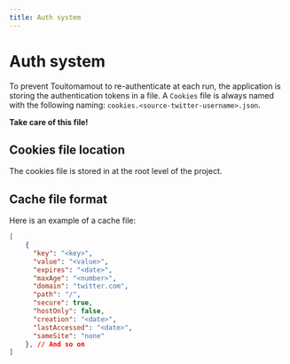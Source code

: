 ```yaml
---
title: Auth system
---
```


# Auth system
To prevent Touitomamout to re-authenticate at each run, the application is storing the authentication tokens in a file.
A `Cookies` file is always named with the following naming: `cookies.<source-twitter-username>.json`.

**Take care of this file!**

## Cookies file location
The cookies file is stored in at the root level of the project.

## Cache file format
Here is an example of a cache file:
```json
[
    {
      "key": "<key>",
      "value": "<value>",
      "expires": "<date>",
      "maxAge": "<number>",
      "domain": "twitter.com",
      "path": "/",
      "secure": true,
      "hostOnly": false,
      "creation": "<date>",
      "lastAccessed": "<date>",
      "sameSite": "none"
    }, // And so on
]
```
